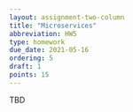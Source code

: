 ```yaml
---
layout: assignment-two-column
title: "Microservices"
abbreviation: HW5
type: homework
due_date: 2021-05-16
ordering: 5
draft: 1
points: 15
---
```


TBD